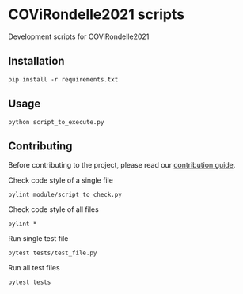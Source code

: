 # COViRondelle2021 scripts

Development scripts for COViRondelle2021

## Installation

```shell
pip install -r requirements.txt
```

## Usage

```shell
python script_to_execute.py
```

## Contributing

Before contributing to the project, please read our [contribution guide](../CONTRIBUTING.md).

Check code style of a single file
```shell
pylint module/script_to_check.py
```

Check code style of all files
```shell
pylint *
```

Run single test file
```shell
pytest tests/test_file.py
```

Run all test files
```shell
pytest tests
```

